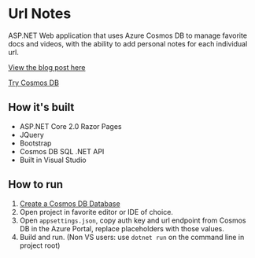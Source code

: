 # Url Notes
ASP.NET Web application that uses Azure Cosmos DB to manage favorite docs and videos, with the ability to add personal notes for each individual url.

[View the blog post here](https://blogs.msdn.microsoft.com/webdev/2018/04/27/cosmos-db-solves-common-data-challenges/?WT.mc_id=academic-0000-jasmineg)

[Try Cosmos DB](https://azure.microsoft.com/try/cosmosdb/?utm_source=github&utm_medium=github-sample-cosmos-link&WT.mc_id=academic-0000-jasmineg)

## How it's built
- ASP.NET Core 2.0 Razor Pages
- JQuery
- Bootstrap
- Cosmos DB SQL .NET API
- Built in Visual Studio

## How to run
1. [Create a Cosmos DB Database](https://docs.microsoft.com/azure/cosmos-db/create-sql-api-dotnet?WT.mc_id=academic-0000-jasmineg#create-a-database-account?WT.mc_id=codesamples-cosmosdb-jasmineg)
1. Open project in favorite editor or IDE of choice. 
1. Open `appsettings.json`, copy auth key and url endpoint from Cosmos DB in the Azure Portal, replace placeholders with those values.
1. Build and run. (Non VS users: use `dotnet run` on the command line in project root)
